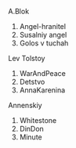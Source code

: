 A.Blok
1. Angel-hranitel
2. Susalniy angel
3. Golos v tuchah

Lev Tolstoy
1. WarAndPeace
2. Detstvo
3. AnnaKarenina

Annenskiy
1. Whitestone
2. DinDon
3. Minute
